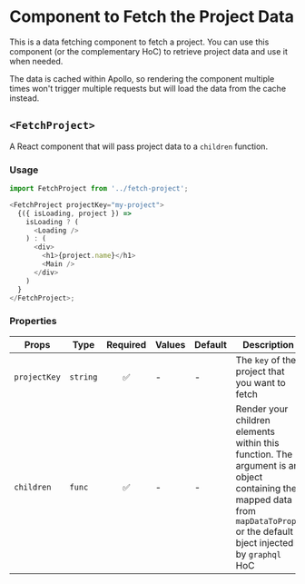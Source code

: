 # Component to Fetch the Project Data

This is a data fetching component to fetch a project.
You can use this component (or the complementary HoC) to retrieve project data and use it when needed.

The data is cached within Apollo, so rendering the component multiple times won't trigger multiple requests but will load the data from the cache instead.

## `<FetchProject>`

A React component that will pass project data to a `children` function.

### Usage

```js
import FetchProject from '../fetch-project';

<FetchProject projectKey="my-project">
  {({ isLoading, project }) =>
    isLoading ? (
      <Loading />
    ) : (
      <div>
        <h1>{project.name}</h1>
        <Main />
      </div>
    )
  }
</FetchProject>;
```

### Properties

| Props        | Type     | Required | Values | Default | Description                                                                                                                                                                   |
| ------------ | -------- | :------: | ------ | ------- | ----------------------------------------------------------------------------------------------------------------------------------------------------------------------------- |
| `projectKey` | `string` |    ✅    | -      | -       | The `key` of the project that you want to fetch                                                                                                                               |
| `children`   | `func`   |    ✅    | -      | -       | Render your children elements within this function. The argument is an object containing the mapped data from `mapDataToProps` or the default bject injected by `graphql` HoC |
